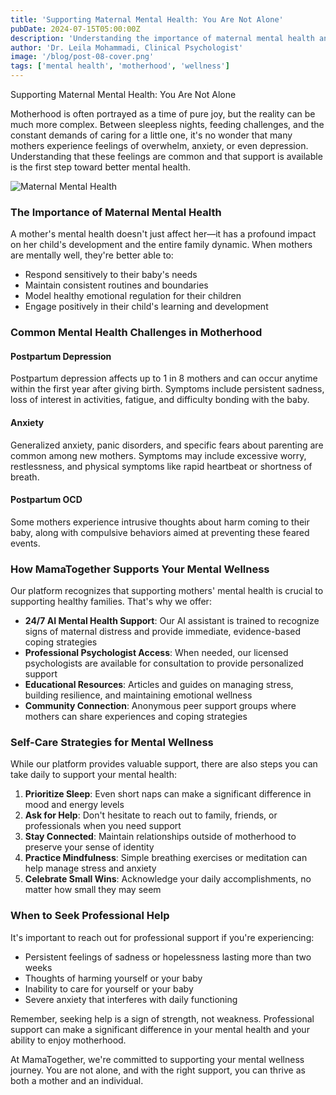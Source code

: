 ```yaml
---
title: 'Supporting Maternal Mental Health: You Are Not Alone'
pubDate: 2024-07-15T05:00:00Z
description: 'Understanding the importance of maternal mental health and how MamaTogether provides support for mothers.'
author: 'Dr. Leila Mohammadi, Clinical Psychologist'
image: '/blog/post-08-cover.png'
tags: ['mental health', 'motherhood', 'wellness']
---
```


Supporting Maternal Mental Health: You Are Not Alone

Motherhood is often portrayed as a time of pure joy, but the reality can be much more complex. Between sleepless nights, feeding challenges, and the constant demands of caring for a little one, it's no wonder that many mothers experience feelings of overwhelm, anxiety, or even depression. Understanding that these feelings are common and that support is available is the first step toward better mental health.

![Maternal Mental Health](/blog/post-08.png)

### The Importance of Maternal Mental Health

A mother's mental health doesn't just affect her—it has a profound impact on her child's development and the entire family dynamic. When mothers are mentally well, they're better able to:

- Respond sensitively to their baby's needs
- Maintain consistent routines and boundaries
- Model healthy emotional regulation for their children
- Engage positively in their child's learning and development

### Common Mental Health Challenges in Motherhood

#### Postpartum Depression
Postpartum depression affects up to 1 in 8 mothers and can occur anytime within the first year after giving birth. Symptoms include persistent sadness, loss of interest in activities, fatigue, and difficulty bonding with the baby.

#### Anxiety
Generalized anxiety, panic disorders, and specific fears about parenting are common among new mothers. Symptoms may include excessive worry, restlessness, and physical symptoms like rapid heartbeat or shortness of breath.

#### Postpartum OCD
Some mothers experience intrusive thoughts about harm coming to their baby, along with compulsive behaviors aimed at preventing these feared events.

### How MamaTogether Supports Your Mental Wellness

Our platform recognizes that supporting mothers' mental health is crucial to supporting healthy families. That's why we offer:

- **24/7 AI Mental Health Support**: Our AI assistant is trained to recognize signs of maternal distress and provide immediate, evidence-based coping strategies
- **Professional Psychologist Access**: When needed, our licensed psychologists are available for consultation to provide personalized support
- **Educational Resources**: Articles and guides on managing stress, building resilience, and maintaining emotional wellness
- **Community Connection**: Anonymous peer support groups where mothers can share experiences and coping strategies

### Self-Care Strategies for Mental Wellness

While our platform provides valuable support, there are also steps you can take daily to support your mental health:

1. **Prioritize Sleep**: Even short naps can make a significant difference in mood and energy levels
2. **Ask for Help**: Don't hesitate to reach out to family, friends, or professionals when you need support
3. **Stay Connected**: Maintain relationships outside of motherhood to preserve your sense of identity
4. **Practice Mindfulness**: Simple breathing exercises or meditation can help manage stress and anxiety
5. **Celebrate Small Wins**: Acknowledge your daily accomplishments, no matter how small they may seem

### When to Seek Professional Help

It's important to reach out for professional support if you're experiencing:
- Persistent feelings of sadness or hopelessness lasting more than two weeks
- Thoughts of harming yourself or your baby
- Inability to care for yourself or your baby
- Severe anxiety that interferes with daily functioning

Remember, seeking help is a sign of strength, not weakness. Professional support can make a significant difference in your mental health and your ability to enjoy motherhood.

At MamaTogether, we're committed to supporting your mental wellness journey. You are not alone, and with the right support, you can thrive as both a mother and an individual.